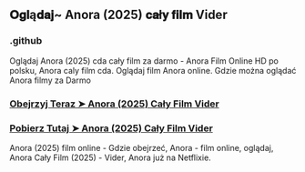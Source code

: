 ## 𝐎𝐠𝐥ą𝐝𝐚𝐣~ Anora (2025) 𝐜𝐚ł𝐲 𝐟𝐢𝐥𝐦 Vider

### .github

Oglądaj Anora (2025) cda cały film za darmo - Anora Film Online HD po polsku, Anora caly film cda. Oglądaj film Anora online. Gdzie można oglądać Anora filmy za Darmo

### [Obejrzyj Teraz ➤ Anora (2025) Cały Film Vider](https://watching4khdmovies.blogspot.com/2025/03/anora.html)

### [Pobierz Tutaj ➤ Anora (2025) Cały Film Vider](https://watching4khdmovies.blogspot.com/2025/03/anora.html)

Anora (2025) film online - Gdzie obejrzeć, Anora - film online, oglądaj, Anora Cały Film (2025) - Vider, Anora już na Netflixie.
